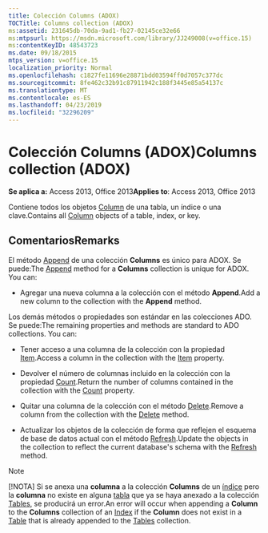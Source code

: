 ```yaml
---
title: Colección Columns (ADOX)
TOCTitle: Columns collection (ADOX)
ms:assetid: 231645db-70da-9ad1-fb27-02145ce32e66
ms:mtpsurl: https://msdn.microsoft.com/library/JJ249008(v=office.15)
ms:contentKeyID: 48543723
ms.date: 09/18/2015
mtps_version: v=office.15
localization_priority: Normal
ms.openlocfilehash: c1827fe11696e28871bdd03594ff0d7057c377dc
ms.sourcegitcommit: 8fe462c32b91c87911942c188f3445e85a54137c
ms.translationtype: MT
ms.contentlocale: es-ES
ms.lasthandoff: 04/23/2019
ms.locfileid: "32296209"
---
```

# <a name="columns-collection-adox"></a><span data-ttu-id="ce681-102">Colección Columns (ADOX)</span><span class="sxs-lookup"><span data-stu-id="ce681-102">Columns collection (ADOX)</span></span>


<span data-ttu-id="ce681-103">**Se aplica a:** Access 2013, Office 2013</span><span class="sxs-lookup"><span data-stu-id="ce681-103">**Applies to**: Access 2013, Office 2013</span></span>

<span data-ttu-id="ce681-104">Contiene todos los objetos [Column](column-object-adox.md) de una tabla, un índice o una clave.</span><span class="sxs-lookup"><span data-stu-id="ce681-104">Contains all [Column](column-object-adox.md) objects of a table, index, or key.</span></span>

## <a name="remarks"></a><span data-ttu-id="ce681-105">Comentarios</span><span class="sxs-lookup"><span data-stu-id="ce681-105">Remarks</span></span>

<span data-ttu-id="ce681-p101">El método [Append](append-method-adox-columns.md) de una colección **Columns** es único para ADOX. Se puede:</span><span class="sxs-lookup"><span data-stu-id="ce681-p101">The [Append](append-method-adox-columns.md) method for a **Columns** collection is unique for ADOX. You can:</span></span>

  - <span data-ttu-id="ce681-108">Agregar una nueva columna a la colección con el método **Append**.</span><span class="sxs-lookup"><span data-stu-id="ce681-108">Add a new column to the collection with the **Append** method.</span></span>

<span data-ttu-id="ce681-p102">Los demás métodos o propiedades son estándar en las colecciones ADO. Se puede:</span><span class="sxs-lookup"><span data-stu-id="ce681-p102">The remaining properties and methods are standard to ADO collections. You can:</span></span>

  - <span data-ttu-id="ce681-111">Tener acceso a una columna de la colección con la propiedad [Item](item-property-ado.md).</span><span class="sxs-lookup"><span data-stu-id="ce681-111">Access a column in the collection with the [Item](item-property-ado.md) property.</span></span>

  - <span data-ttu-id="ce681-112">Devolver el número de columnas incluido en la colección con la propiedad [Count](count-property-ado.md).</span><span class="sxs-lookup"><span data-stu-id="ce681-112">Return the number of columns contained in the collection with the [Count](count-property-ado.md) property.</span></span>

  - <span data-ttu-id="ce681-113">Quitar una columna de la colección con el método [Delete](delete-method-adox-collections.md).</span><span class="sxs-lookup"><span data-stu-id="ce681-113">Remove a column from the collection with the [Delete](delete-method-adox-collections.md) method.</span></span>

  - <span data-ttu-id="ce681-114">Actualizar los objetos de la colección de forma que reflejen el esquema de base de datos actual con el método [Refresh](refresh-method-ado.md).</span><span class="sxs-lookup"><span data-stu-id="ce681-114">Update the objects in the collection to reflect the current database's schema with the [Refresh](refresh-method-ado.md) method.</span></span>


> [!NOTE]
> <span data-ttu-id="ce681-115">[!NOTA] Si se anexa una **columna** a la colección **Columns** de un [índice](index-object-adox.md) pero la **columna** no existe en alguna [tabla](table-object-adox.md) que ya se haya anexado a la colección [Tables](tables-collection-adox.md), se producirá un error.</span><span class="sxs-lookup"><span data-stu-id="ce681-115">An error will occur when appending a **Column** to the **Columns** collection of an [Index](index-object-adox.md) if the **Column** does not exist in a [Table](table-object-adox.md) that is already appended to the [Tables](tables-collection-adox.md) collection.</span></span>


